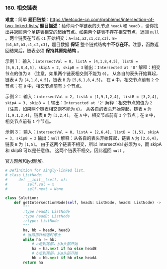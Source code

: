 ### 160. 相交链表
**难度**：简单
**题目链接**：<https://leetcode-cn.com/problems/intersection-of-two-linked-lists/>
**题目描述**：给你两个单链表的头节点 `headA` 和 `headB` ，请你找出并返回两个单链表相交的起始节点。如果两个链表不存在相交节点，返回 `null` 。两个链表在节点 `c1` 开始相交：`A=[a1,a2,c1,c2,c3]，B=[b1,b2,b3,c1,c2,c3]`，题目数据 **保证** 整个链式结构中**不存在环**。注意，函数返回结果后，链表必须 **保持其原始结构** 。

示例 1：
输入：`intersectVal = 8, listA = [4,1,8,4,5], listB = [5,6,1,8,4,5], skipA = 2, skipB = 3`
输出：`Intersected at '8'`
解释：相交节点的值为 `8` （注意，如果两个链表相交则不能为 `0`）。
从各自的表头开始算起，链表 `A` 为 `[4,1,8,4,5]`，链表 `B` 为 `[5,6,1,8,4,5]`。
在 `A` 中，相交节点前有 `2` 个节点；在 `B` 中，相交节点前有 `3` 个节点。

示例 2：
输入：`intersectVal = 2, listA = [1,9,1,2,4], listB = [3,2,4], skipA = 3, skipB = 1`
输出：`Intersected at '2'`
解释：相交节点的值为 `2` （注意，如果两个链表相交则不能为 `0`）。
从各自的表头开始算起，链表 `A` 为 `[1,9,1,2,4]`，链表 `B` 为 `[3,2,4]`。
在 `A` 中，相交节点前有 `3` 个节点；在 `B` 中，相交节点前有 `1` 个节点。

示例 3：
输入：`intersectVal = 0, listA = [2,6,4], listB = [1,5], skipA = 3, skipB = 2`
输出：`null`
解释：从各自的表头开始算起，链表 `A` 为 `[2,6,4]`，链表 `B` 为 `[1,5]`。
由于这两个链表不相交，所以 intersectVal 必须为 `0`，而 skipA 和 skipB 可以是任意值。
这两个链表不相交，因此返回 `null` 。

[官方题解](https://leetcode-cn.com/problems/intersection-of-two-linked-lists/solution/xiang-jiao-lian-biao-by-leetcode-solutio-a8jn/)和[jyd题解](https://leetcode-cn.com/problems/intersection-of-two-linked-lists/solution/intersection-of-two-linked-lists-shuang-zhi-zhen-l/)。

```python
# Definition for singly-linked list.
# class ListNode:
#     def __init__(self, x):
#         self.val = x
#         self.next = None

class Solution:
    def getIntersectionNode(self, headA: ListNode, headB: ListNode) -> ListNode:
        """
        :type headA: ListNode
        :type headB: ListNode
        :rtype: ListNode
        """
        ha, hb = headA, headB
        # 当两指针相遇时停止
        while ha != hb:
            # a走到尾部，从b头部开始
            ha = ha.next if ha else headB
            # b走到尾部，从a头部开始
            hb = hb.next if hb else headA
        return ha
```
